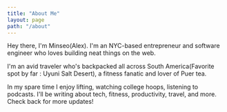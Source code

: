 ```yaml
---
title: "About Me"
layout: page
path: "/about"
---
```


Hey there, I'm Minseo(Alex). I'm an NYC-based entrepreneur and software engineer who loves building neat things on the web.

I'm an avid traveler who's backpacked all across South America(Favorite spot by far : Uyuni Salt Desert), a fitness fanatic and lover of Puer tea.

In my spare time I enjoy lifting, watching college hoops, listening to podcasts. I'll be writing about tech, fitness, productivity, travel, and more. Check back for more updates!